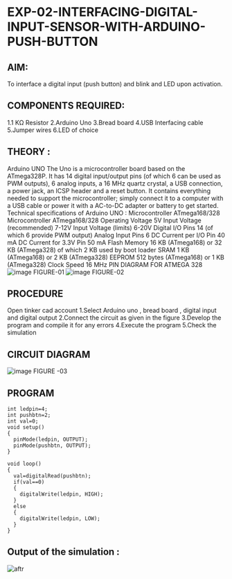 # EXP-02-INTERFACING-DIGITAL-INPUT-SENSOR-WITH-ARDUINO-PUSH-BUTTON

## AIM: 
To interface a digital input (push button) and blink and LED upon activation.
## COMPONENTS REQUIRED:
1.1 KΩ Resistor 
2.Arduino Uno 
3.Bread board 
4.USB Interfacing cable 
5.Jumper wires 
6.LED of choice 
## THEORY :
Arduino UNO
 	  The Uno is a microcontroller board based on the ATmega328P. It has 14 digital input/output pins (of which 6 can be used as PWM outputs), 6 analog inputs, a 16 MHz quartz crystal, a USB connection, a power jack, an ICSP header and a reset button. It contains everything needed to support the microcontroller; simply connect it to a computer with a USB cable or power it with a AC-to-DC adapter or battery to get started.
	Technical specifications of Arduino UNO :
Microcontroller	ATmega168/328
Microcontroller	ATmega168/328
Operating Voltage	5V
Input Voltage (recommended)	7-12V
Input Voltage (limits)	6-20V
Digital I/O Pins	14 (of which 6 provide PWM output)
Analog Input Pins	6
DC Current per I/O Pin	40 mA
DC Current for 3.3V Pin	50 mA
Flash Memory	16 KB (ATmega168) or 32 KB (ATmega328) of which 2 KB used by boot loader
SRAM	1 KB (ATmega168) or 2 KB (ATmega328)
EEPROM	512 bytes (ATmega168) or 1 KB (ATmega328)
Clock Speed	16 MHz
PIN DIAGRAM FOR ATMEGA 328
![image](https://user-images.githubusercontent.com/36288975/163530394-115baee4-7ed1-49fe-9cce-d7b625e11e85.png)
FIGURE-01
![image](https://user-images.githubusercontent.com/36288975/163530431-4d390e98-0942-42d8-95b8-f57d348e6ad8.png)
FIGURE-02
## PROCEDURE 
 Open tinker cad account 
1.Select Arduino uno , bread board , digital input and digital output 
2.Connect the circuit as given in the figure 
3.Develop the program and compile it for any errors 
4.Execute the program 
5.Check the simulation 
## CIRCUIT DIAGRAM 
![image](https://user-images.githubusercontent.com/36288975/163530437-87a0afbd-b3c9-44ad-b907-5de63486fb9d.png)
FIGURE -03
## PROGRAM 
```
int ledpin=4;
int pushbtn=2;
int val=0;
void setup()
{
  pinMode(ledpin, OUTPUT);
  pinMode(pushbtn, OUTPUT);
}

void loop()
{
  val=digitalRead(pushbtn);
  if(val==0)
  {
    digitalWrite(ledpin, HIGH);
  }
  else
  {
    digitalWrite(ledpin, LOW);
  }
}
```
## Output of the simulation :
![aftr](https://user-images.githubusercontent.com/93427278/187445525-7bb65618-7c0a-4014-8d19-bc98dea7bd42.png)


